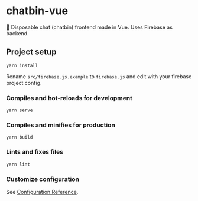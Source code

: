 # chatbin-vue

💬 Disposable chat (chatbin) frontend made in Vue. Uses Firebase as backend.

## Project setup
```
yarn install
```

Rename `src/firebase.js.example` to `firebase.js` and edit with your firebase project config.

### Compiles and hot-reloads for development
```
yarn serve
```

### Compiles and minifies for production
```
yarn build
```

### Lints and fixes files
```
yarn lint
```

### Customize configuration
See [Configuration Reference](https://cli.vuejs.org/config/).
